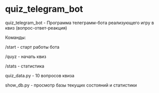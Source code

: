 # quiz_telegram_bot

quiz_telegram_bot - Программа телеграмм-бота реализующего игру в квиз (вопрос-ответ-реакция)  

 Команды:  

  /start - старт работы бота  

  /quyz - начать квиз  

  /stats - статистика  

  
quiz_data.py - 10 вопросов квиза  

show_db.py - просмотр базы текущих состояний и статистики  

